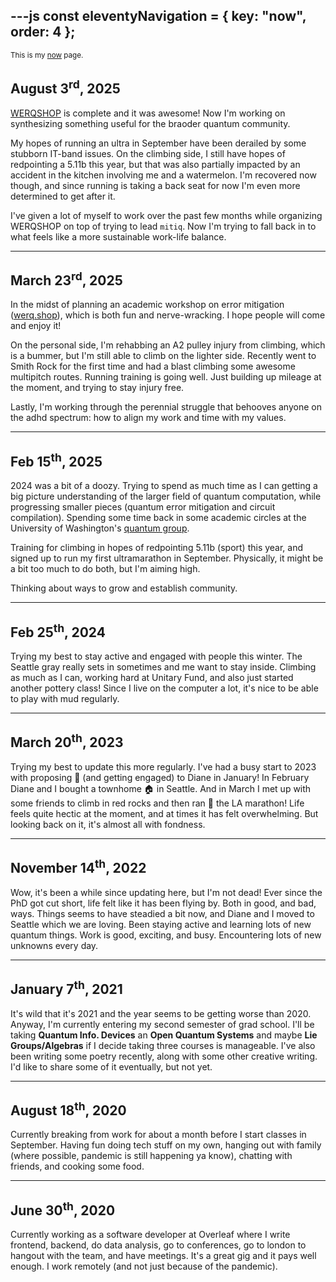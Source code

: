 ---js
const eleventyNavigation = {
	key: "now",
	order: 4
};
---

<small>
    This is my <a href="https://nownownow.com/about">now</a> page.
</small>

## August 3<sup>rd</sup>, 2025

[WERQSHOP](https://werq.shop/) is complete and it was awesome!
Now I'm working on synthesizing something useful for the braoder quantum community.

My hopes of running an ultra in September have been derailed by some stubborn IT-band issues.
On the climbing side, I still have hopes of redpointing a 5.11b this year, but that was also partially impacted by an accident in the kitchen involving me and a watermelon.
I'm recovered now though, and since running is taking a back seat for now I'm even more determined to get after it.

I've given a lot of myself to work over the past few months while organizing WERQSHOP on top of trying to lead `mitiq`.
Now I'm trying to fall back in to what feels like a more sustainable work-life balance.

---

## March 23<sup>rd</sup>, 2025

In the midst of planning an academic workshop on error mitigation ([werq.shop](https://werq.shop/)), which is both fun and nerve-wracking.
I hope people will come and enjoy it!

On the personal side, I'm rehabbing an A2 pulley injury from climbing, which is a bummer, but I'm still able to climb on the lighter side.
Recently went to Smith Rock for the first time and had a blast climbing some awesome multipitch routes.
Running training is going well.
Just building up mileage at the moment, and trying to stay injury free.

Lastly, I'm working through the perennial struggle that behooves anyone on the adhd spectrum: how to align my work and time with my values.

---

## Feb 15<sup>th</sup>, 2025

2024 was a bit of a doozy.
Trying to spend as much time as I can getting a big picture understanding of the larger field of quantum computation, while progressing smaller pieces (quantum error mitigation and circuit compilation).
Spending some time back in some academic circles at the University of Washington's [quantum group](https://quantum.cs.washington.edu/).

Training for climbing in hopes of redpointing 5.11b (sport) this year, and signed up to run my first ultramarathon in September.
Physically, it might be a bit too much to do both, but I'm aiming high.

Thinking about ways to grow and establish community.

---

## Feb 25<sup>th</sup>, 2024

Trying my best to stay active and engaged with people this winter.
The Seattle gray really sets in sometimes and me want to stay inside.
Climbing as much as I can, working hard at Unitary Fund, and also just started another pottery class!
Since I live on the computer a lot, it's nice to be able to play with mud regularly.

---

## March 20<sup>th</sup>, 2023

Trying my best to update this more regularly.
I've had a busy start to 2023 with proposing 💍 (and getting engaged) to Diane in January!
In February Diane and I bought a townhome 🏠 in Seattle.
And in March I met up with some friends to climb in red rocks and then ran 🏃 the LA
marathon!
Life feels quite hectic at the moment, and at times it has felt overwhelming.
But looking back on it, it's almost all with fondness.

---

## November 14<sup>th</sup>, 2022

Wow, it's been a while since updating here, but I'm not dead!
Ever since the PhD got cut short, life felt like it has been flying by.
Both in good, and bad, ways.
Things seems to have steadied a bit now, and Diane and I moved to Seattle which we are loving.
Been staying active and learning lots of new quantum things.
Work is good, exciting, and busy.
Encountering lots of new unknowns every day.

---

## January 7<sup>th</sup>, 2021
It's wild that it's 2021 and the year seems to be getting worse than 2020.
Anyway, I'm currently entering my second semester of grad school.
I'll be taking **Quantum Info. Devices** an **Open Quantum Systems** and maybe **Lie Groups/Algebras** if I decide taking three courses is manageable.
I've also been writing some poetry recently, along with some other creative writing.
I'd like to share some of it eventually, but not yet.

---

## August 18<sup>th</sup>, 2020

Currently breaking from work for about a month before I start classes in September.
Having fun doing tech stuff on my own, hanging out with family (where possible, pandemic is still happening ya know), chatting with friends, and cooking some food.

---

## June 30<sup>th</sup>, 2020

Currently working as a software developer at Overleaf where I write frontend, backend, do data analysis, go to conferences, go to london to hangout with the team, and have meetings.
It's a great gig and it pays well enough.
I work remotely (and not just because of the pandemic).
